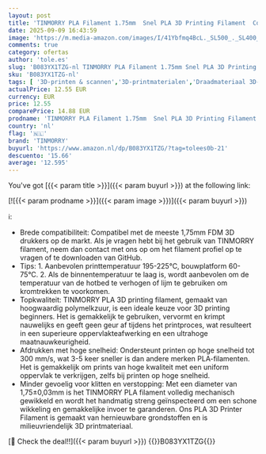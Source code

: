 ```yaml
---
layout: post
title: 'TINMORRY PLA Filament 1.75mm  Snel PLA 3D Printing Filament  Compatibel met de meeste FDM 3D Printers  1 KG 1 Spoel  Wit'
date: 2025-09-09 16:43:59
image: 'https://m.media-amazon.com/images/I/41Ybfmq4BcL._SL500_._SL400_.jpg'
comments: true
category: ofertas
author: 'tole.es'
slug: 'B083YX1TZG-nl TINMORRY PLA Filament 1.75mm Snel PLA 3D Printing Filament...'
sku: 'B083YX1TZG-nl'
tags: [ '3D-printen & scannen','3D-printmaterialen','Draadmateriaal 3D-printers','Zakelijk, industrie & wetenschap','tinmorry','🇳🇱', ]
actualPrice: 12.55 EUR
currency: EUR
price: 12.55
comparePrice: 14.88 EUR
prodname: 'TINMORRY PLA Filament 1.75mm  Snel PLA 3D Printing Filament  Compatibel met de meeste FDM 3D Printers  1 KG 1 Spoel  Wit'
country: 'nl'
flag: '🇳🇱'
brand: 'TINMORRY'
buyurl: 'https://www.amazon.nl/dp/B083YX1TZG/?tag=tolees0b-21'
descuento: '15.66'
average: '12.595'
---
```


You've got [{{< param title >}}]({{< param buyurl >}}) at the following link:

[![{{< param prodname >}}]({{< param image >}})]({{< param buyurl >}})

ℹ️:

- Brede compatibiliteit: Compatibel met de meeste 1,75mm FDM 3D drukkers op de markt. Als je vragen hebt bij het gebruik van TINMORRY filament, neem dan contact met ons op om het filament profiel op te vragen of te downloaden van GitHub.
- Tips: 1. Aanbevolen printtemperatuur 195-225°C, bouwplatform 60-75°C. 2. Als de binnentemperatuur te laag is, wordt aanbevolen om de temperatuur van de hotbed te verhogen of lijm te gebruiken om kromtrekken te voorkomen.
- Topkwaliteit: TINMORRY PLA 3D printing filament, gemaakt van hoogwaardig polymelkzuur, is een ideale keuze voor 3D printing beginners. Het is gemakkelijk te gebruiken, vervormt en krimpt nauwelijks en geeft geen geur af tijdens het printproces, wat resulteert in een superieure oppervlakteafwerking en een ultrahoge maatnauwkeurigheid.
- Afdrukken met hoge snelheid: Ondersteunt printen op hoge snelheid tot 300 mm/s, wat 3-5 keer sneller is dan andere merken PLA-filamenten. Het is gemakkelijk om prints van hoge kwaliteit met een uniform oppervlak te verkrijgen, zelfs bij printen op hoge snelheid.
- Minder gevoelig voor klitten en verstopping: Met een diameter van 1,75±0,03mm is het TINMORRY PLA filament volledig mechanisch gewikkeld en wordt het handmatig streng geïnspecteerd om een schone wikkeling en gemakkelijke invoer te garanderen. Ons PLA 3D Printer Filament is gemaakt van hernieuwbare grondstoffen en is milieuvriendelijk 3D printmateriaal.

[🛒 Check the deal!!]({{< param buyurl >}})
{{<world>}}B083YX1TZG{{</world>}}
